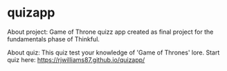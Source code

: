 # quizapp
About project:
Game of Throne quizz app created as final project for the fundamentals phase of Thinkful. 

About quiz: 
This quiz test your knowledge of 'Game of Thrones' lore. Start quiz here: https://rjwilliams87.github.io/quizapp/
